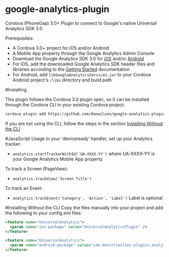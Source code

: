 google-analytics-plugin
=======================

Cordova (PhoneGap) 3.0+ Plugin to connect to Google's native Universal Analytics SDK 3.0

Prerequisites:
* A Cordova 3.0+ project for iOS and/or Android
* A Mobile App property through the Google Analytics Admin Console
* Download the Google Analytics SDK 3.0 for [iOS](https://developers.google.com/analytics/devguides/collection/ios/) and/or [Android](https://developers.google.com/analytics/devguides/collection/android/)
* For iOS, add the downloaded Google Analytics SDK header files and libraries according to the [Getting Started](https://developers.google.com/analytics/devguides/collection/ios/v3) documentation
* For Android, add `libGoogleAnalyticsServices.jar` to your Cordova Android project's `/libs` directory and build path

#Installing

This plugin follows the Cordova 3.0 plugin spec, so it can be installed through the Cordova CLI in your existing Cordova project:
```bash
cordova plugin add https://github.com/danwilson/google-analytics-plugin.git
```
If you are not using the CLI, follow the steps in the section [Installing Without the CLI](#nocli) 

#JavaScript Usage
In your 'deviceready' handler, set up your Analytics tracker:
* `analytics.startTrackerWithId('UA-XXXX-YY')` where UA-XXXX-YY is your Google Analytics Mobile App property

To track a Screen (PageView):
* `analytics.trackView('Screen Title')`

To track an Event:
* `analytics.trackEvent('Category', 'Action', 'Label')` Label is optional

#Installing Without the CLI <a name="nocli"></a>
Copy the files manually into your project and add the following to your config.xml files:
```xml  
<feature name="UniversalAnalytics">  
  <param name="ios-package" value="UniversalAnalyticsPlugin" />  
</feature> 
```
```xml  
<feature name="UniversalAnalytics">  
  <param name="android-package" value="com.danielcwilson.plugins.analytics.UniversalAnalyticsPlugin" />  
</feature> 
```
